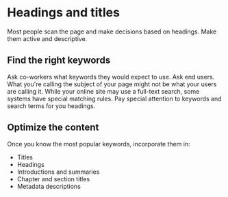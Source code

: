 Headings and titles
===================

Most people scan the page and make decisions based on headings. Make
them active and descriptive.

Find the right keywords
-----------------------

Ask co-workers what keywords they would expect to use. Ask end users.
What you're calling the subject of your page might not be what your
users are calling it. While your online site may use a full-text search,
some systems have special matching rules. Pay special
attention to keywords and search terms for you headings.

Optimize the content
--------------------

Once you know the most popular keywords, incorporate them in:

* Titles
* Headings
* Introductions and summaries
* Chapter and section titles
* Metadata descriptions
